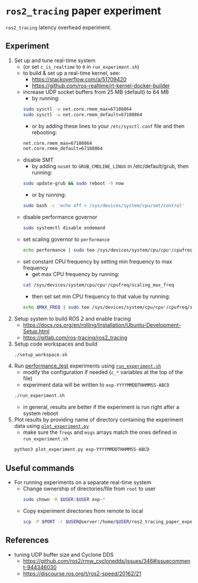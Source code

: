 # `ros2_tracing` paper experiment

`ros2_tracing` latency overhead experiment.

## Experiment

1. Set up and tune real-time system
    * (or set `c_is_realtime` to `0` in `run_experiment.sh`)
    * to build & set up a real-time kernel, see:
        * https://stackoverflow.com/a/51709420
        * https://github.com/ros-realtime/rt-kernel-docker-builder
    * increase UDP socket buffers from 25 MB (default) to 64 MB
        * by running:
        ```sh
        sudo sysctl -w net.core.rmem_max=67108864
        sudo sysctl -w net.core.rmem_default=67108864
        ```
        * or by adding these lines to your `/etc/sysctl.conf` file and then rebooting:
        ```sh
        net.core.rmem_max=67108864
        net.core.rmem_default=67108864
        ```
    * disable SMT
        * by adding `nosmt` to `GRUB_CMDLINE_LINUX` in /etc/default/grub, then running:
        ```sh
        sudo update-grub && sudo reboot -h now
        ```
        * or by running:
        ```sh
        sudo bash -c 'echo off > /sys/devices/system/cpu/smt/control'
        ```
    * disable performance governor
        ```sh
        sudo systemctl disable ondemand
        ```
    * set scaling governor to `performance`
        ```sh
        echo performance | sudo tee /sys/devices/system/cpu/cpu*/cpufreq/scaling_governor >/dev/null
        ```
    * set constant CPU frequency by setting min frequency to max frequency
        * get max CPU frequency by running:
        ```sh
        cat /sys/devices/system/cpu/cpu*/cpufreq/scaling_max_freq
        ```
        * then set set min CPU frequency to that value by running:
        ```sh
        echo $MAX_FREQ | sudo tee /sys/devices/system/cpu/cpu*/cpufreq/scaling_min_freq > /dev/null
        ```
1. Setup system to build ROS 2 and enable tracing
    * https://docs.ros.org/en/rolling/Installation/Ubuntu-Development-Setup.html
    * https://gitlab.com/ros-tracing/ros2_tracing
1. Setup code workspaces and build
    ```sh
    ./setup_workspace.sh
    ```
1. Run [performance_test](https://gitlab.com/ApexAI/performance_test) experiments using [`run_experiment.sh`](./run_experiment.sh)
    * modify the configuration if needed (`c_*` variables at the top of the file)
    * experiment data will be written to `exp-YYYYMMDDTHHMMSS-ABCD`
    ```sh
    ./run_experiment.sh
    ```
    * in general, results are better if the experiment is run right after a system reboot
1. Plot results by providing name of directory containing the experiment data using [`plot_experiment.py`](./plot_experiment.py)
    * make sure the `freqs` and `msgs` arrays match the ones defined in `run_experiment.sh`
    ```sh
    python3 plot_experiment.py exp-YYYYMMDDTHHMMSS-ABCD
    ```

## Useful commands

* For running experiments on a separate real-time system
    * Change ownership of directories/file from `root` to user
        ```sh
        sudo chown -R $USER:$USER exp-*
        ```
    * Copy experiment directories from remote to local
        ```sh
        scp -P $PORT -r $USER@server:/home/$USER/ros2_tracing_paper_experiment/exp-* .
        ```

## References

* tuning UDP buffer size and Cyclone DDS
    * https://github.com/ros2/rmw_cyclonedds/issues/346#issuecomment-944346030
    * https://discourse.ros.org/t/ros2-speed/20162/21
